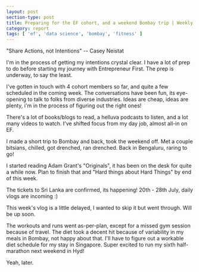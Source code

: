```yaml
---
layout: post
section-type: post
title: Preparing for the EF cohort, and a weekend Bombay trip | Weekly Report 94
category: report
tags: [ 'ef', 'data science', 'bombay', 'fitness' ]
---
```


"Share Actions, not Intentions" -- Casey Neistat

I'm in the process of getting my intentions crystal clear. I have a lot of prep to do before starting my journey with Entrepreneur First. The prep is underway, to say the least.

I've gotten in touch with 4 cohort members so far, and quite a few scheduled in the coming week. The conversations have been fun, its eye-opening to talk to folks from diverse industries. Ideas are cheap, ideas are plenty, i'm in the process of figuring out the right ones! 

There's a lot of books/blogs to read, a helluva podcasts to listen, and a lot many videos to watch. I've shifted focus from my day job, almost all-in on EF. 

I made a short trip to Bombay and back, took the weekend off. Met a couple bitsians, chilled, got drenched, ran drenched. Back in Bengaluru, raring to go!

I started reading Adam Grant's "Originals", it has been on the desk for quite a while now. Plan to finish that and "Hard things about Hard Things" by end of this week.

The tickets to Sri Lanka are confirmed, its happening! 20th - 28th July, daily vlogs are incoming :)

This week's vlog is a little delayed, I wanted to skip it but went through. Will be up soon.

The workouts and runs went as-per-plan, except for a missed gym session because of travel. The diet took a decent hit because of variability in my meals in Bombay, not happy about that. I'll have to figure out a workable diet schedule for my stay in Singapore. Super excited to run my sixth half-marathon next weekend in Hyd!

Yeah, later.